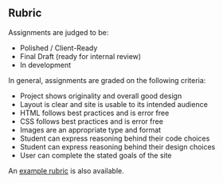Rubric
------

Assignments are judged to be:

- Polished / Client-Ready
- Final Draft (ready for internal review)
- In development

In general, assignments are graded on the following criteria:

- Project shows originality and overall good design
- Layout is clear and site is usable to its intended audience
- HTML follows best practices and is error free
- CSS follows best practices and is error free
- Images are an appropriate type and format
- Student can express reasoning behind their code choices
- Student can express reasoning behind their design choices
- User can complete the stated goals of the site

<!-- A [checklist of best practices]({{ site.baseurl }}{% link gd-220/hints/best-practices.md %}) discussed during the course may serve as a point of reference before turning in your assignments. -->

An [example rubric](https://docs.google.com/spreadsheets/d/1Z5jf_c10aGK-NYVLHmtQmz0vzfdVQDIIEMS9rpaAAts/edit?usp=sharing) is also available.
